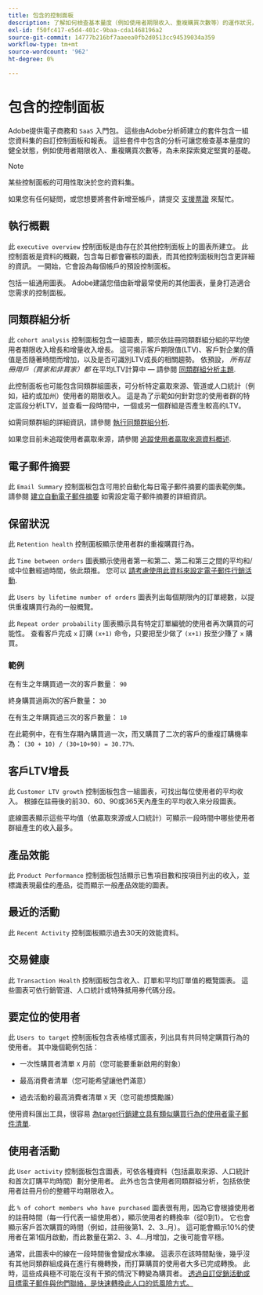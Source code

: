 ```yaml
---
title: 包含的控制面板
description: 了解如何檢查基本量度（例如使用者期限收入、重複購買次數等）的運作狀況，為日後的探索奠定堅實的基礎。
exl-id: f50fc417-e5d4-401c-9baa-cda1468196a2
source-git-commit: 14777b216bf7aaeea0fb2d0513cc94539034a359
workflow-type: tm+mt
source-wordcount: '962'
ht-degree: 0%

---
```


# 包含的控制面板

Adobe提供電子商務和 `SaaS` 入門包。 這些由Adobe分析師建立的套件包含一組您資料集的自訂控制面板和報表。 這些套件中包含的分析可讓您檢查基本量度的健全狀態，例如使用者期限收入、重複購買次數等，為未來探索奠定堅實的基礎。

>[!NOTE]
>
>某些控制面板的可用性取決於您的資料集。

如果您有任何疑問，或您想要將套件新增至帳戶，請提交 [支援票證](https://experienceleague.adobe.com/docs/commerce-knowledge-base/kb/troubleshooting/miscellaneous/mbi-service-policies.html?lang=en) 來幫忙。

## 執行概觀

此 `executive overview` 控制面板是由存在於其他控制面板上的圖表所建立。 此控制面板是資料的概觀，包含每日都會審核的圖表，而其他控制面板則包含更詳細的資訊。 一開始，它會設為每個帳戶的預設控制面板。

包括一組通用圖表。 Adobe建議您借由新增最常使用的其他圖表，量身打造適合您需求的控制面板。

## 同類群組分析

此 `cohort analysis` 控制面板包含一組圖表，顯示依註冊同類群組分組的平均使用者期限收入增長和增量收入增長。 這可揭示客戶期限值(LTV)、客戶對企業的價值是否隨著時間而增加，以及是否可識別LTV成長的相關趨勢。 依預設， *所有註冊用戶（買家和非買家）都* 在平均LTV計算中 — 請參閱 [同類群組分析主題](../../data-analyst/dev-reports/cohort-rpt-bldr.md).

此控制面板也可能包含同類群組圖表，可分析特定贏取來源、管道或人口統計（例如，紐約或加州）使用者的期限收入。 這是為了示範如何針對您的使用者群的特定區段分析LTV，並查看一段時間中，一個或另一個群組是否產生較高的LTV。

如需同類群組的詳細資訊，請參閱 [執行同類群組分析](../../data-analyst/dev-reports/cohort-rpt-bldr.md).

如果您目前未追蹤使用者贏取來源，請參閱 [追蹤使用者贏取來源資料概述](../../data-analyst/analysis/google-track-user-acq.md).

## 電子郵件摘要

此 `Email Summary` 控制面板包含可用於自動化每日電子郵件摘要的圖表範例集。 請參閱 [建立自動電子郵件摘要](../../data-user/export-data/email-summaries.md) 如需設定電子郵件摘要的詳細資訊。  

## 保留狀況

此 `Retention health` 控制面板顯示使用者群的重複購買行為。

此 `Time between orders` 圖表顯示使用者第一和第二、第二和第三之間的平均和/或中位數經過時間，依此類推。 您可以 [請考慮使用此資料來設定電子郵件行銷活動](http://blog.rjmetrics.com/acting-on-marketing-data-in-your-rjmetrics-online-dashboard/).

此 `Users by lifetime number of orders` 圖表列出每個期限內的訂單總數，以提供重複購買行為的一般概覽。  

此 `Repeat order probability` 圖表顯示具有特定訂單編號的使用者再次購買的可能性。 查看客戶完成 `x` 訂購 `(x+1)` 命令，只要把至少做了 `(x+1)` 按至少賺了 `x` 購買。

### 範例

在有生之年購買過一次的客戶數量： `90`

終身購買過兩次的客戶數量： `30`

在有生之年購買過三次的客戶數量： `10`

在此範例中，在有生存期內購買過一次，而又購買了二次的客戶的重複訂購機率為： `(30 + 10) / (30+10+90) = 30.77%`.

## 客戶LTV增長

此 `Customer LTV growth` 控制面板包含一組圖表，可找出每位使用者的平均收入。 根據在註冊後的前30、60、90或365天內產生的平均收入來分段圖表。  

底線圖表顯示這些平均值（依贏取來源或人口統計）可顯示一段時間中哪些使用者群組產生的收入最多。

## 產品效能

此 `Product Performance` 控制面板包括顯示已售項目數和按項目列出的收入，並標識表現最佳的產品，從而顯示一般產品效能的圖表。

## 最近的活動

此 `Recent Activity` 控制面板顯示過去30天的效能資料。

## 交易健康

此 `Transaction Health` 控制面板包含收入、訂單和平均訂單值的概覽圖表。 這些圖表可依行銷管道、人口統計或特殊抵用券代碼分段。

## 要定位的使用者

此 `Users to target` 控制面板包含表格樣式圖表，列出具有共同特定購買行為的使用者。 其中幾個範例包括：

* 一次性購買者清單 `X` 月前（您可能要重新啟用的對象）

* 最高消費者清單（您可能希望讓他們滿意）

* 過去活動的最高消費者清單 `X` 天（您可能想獎勵誰）

使用資料匯出工具，很容易 [為target行銷建立具有類似購買行為的使用者電子郵件清單](http://blog.rjmetrics.com/creating-contact-lists-for-top-customers/).

## 使用者活動

此 `User activity` 控制面板包含圖表，可依各種資料（包括贏取來源、人口統計和首次訂購平均時間）劃分使用者。 此外也包含使用者同類群組分析，包括依使用者註冊月份的整體平均期限收入。

此 `% of cohort members who have purchased` 圖表很有用，因為它會根據使用者的註冊時間（每一行代表一組使用者），顯示使用者的轉換率（從0到1）。 它也會顯示客戶首次購買的時間（例如，註冊後第1、2、3..月）。 這可能會顯示10%的使用者在第1個月啟動，而此數量在第2、3、4...月增加，之後可能會平穩。

通常，此圖表中的線在一段時間後會變成水準線。 這表示在該時間點後，幾乎沒有其他同類群組成員在進行有機轉換，而打算購買的使用者大多已完成轉換。 此時，這些成員極不可能在沒有干預的情況下轉變為購買者。 [透過自訂促銷活動或目標電子郵件與他們聯絡，是快速轉換此人口的低風險方式。](http://blog.rjmetrics.com/acting-on-marketing-data-in-your-rjmetrics-online-dashboard/)
